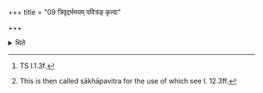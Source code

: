 +++
title = "09 त्रिवृद्दर्भमयम् पवित्रङ् कृत्वा"

+++

<details><summary>थिते</summary>

9. Having prepared a strainer of three Darbha(-blade)s with vasūnāṁ pavitramasi[^1] he joins it to the branch with its roots on the root-part (of the branch) and the tips on the tip part (of the branch)[^2]. He does not make a knot.  

[^1]: TS I.1.3f.  

[^2]: This is then called sākhāpavitra for the use of which see I. 12.3ff.
</details>
